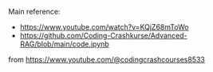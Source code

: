 Main reference:

- https://www.youtube.com/watch?v=KQjZ68mToWo
- https://github.com/Coding-Crashkurse/Advanced-RAG/blob/main/code.ipynb

from https://www.youtube.com/@codingcrashcourses8533